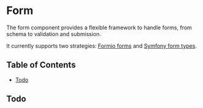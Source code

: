 # Form

The form component provides a flexible framework to handle forms, from schema to validation and submission.

It currently supports two strategies: [Formio forms](https://form.io/#/) and [Symfony form types](https://symfony.com/doc/current/reference/forms/types.html).

## Table of Contents

- [Todo](#todo)

## Todo
